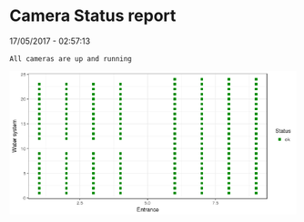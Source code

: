 Camera Status report
================
17/05/2017 - 02:57:13

    All cameras are up and running

![](camreport_files/figure-markdown_github/unnamed-chunk-2-1.png)
